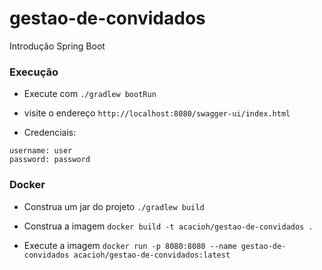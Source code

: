 # gestao-de-convidados
Introdução Spring Boot

### Execução

- Execute com `./gradlew bootRun`

- visite o endereço `http://localhost:8080/swagger-ui/index.html`

- Credenciais:
```
username: user
password: password  
```

### Docker

- Construa um jar do projeto
`./gradlew build`

- Construa a imagem
`docker build -t acacioh/gestao-de-convidados .`
  
- Execute a imagem
`docker run -p 8080:8080 --name gestao-de-convidados acacioh/gestao-de-convidados:latest`